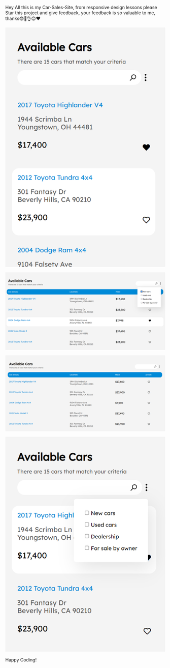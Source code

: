 Hey All this is my Car-Sales-Site, from responsive design lessons please Star this project and give feedback, your feedback is so valuable to me, thanks😎🥳👌😍❤️

![Alt text](<Screenshot 2024-01-18 093804.png>) 


![Alt text](<Screenshot 2024-01-18 094537.png>)


![Alt text](<Screenshot 2024-01-18 093649.png>) 


![Alt text](<Screenshot 2024-01-18 093748.png>)


Happy Coding!

